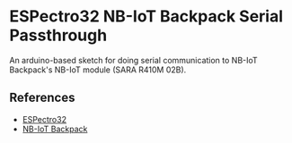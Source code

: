 ESPectro32 NB-IoT Backpack Serial Passthrough
=============================================

An arduino-based sketch for doing serial communication to NB-IoT Backpack's NB-IoT module (SARA R410M 02B).

## References
* [ESPectro32](https://shop.makestro.com/product/espectro32/)
* [NB-IoT Backpack](https://shop.makestro.com/product/nb-iot-backpack-pro/)

